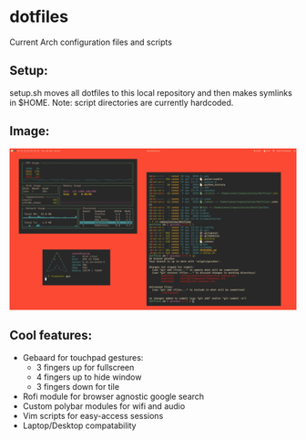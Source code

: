 # dotfiles
Current Arch configuration files and scripts

## Setup:
setup.sh moves all dotfiles to this local repository and then makes symlinks in $HOME. Note: script directories are currently hardcoded.

## Image:
![Example of dotfiles](https://raw.githubusercontent.com/ConorHK/dotfiles/gruvbox/images/gruvbox.png)

## Cool features:
* Gebaard for touchpad gestures:
  * 3 fingers up for fullscreen
  * 4 fingers up to hide window
  * 3 fingers down for tile
* Rofi module for browser agnostic google search
* Custom polybar modules for wifi and audio
* Vim scripts for easy-access sessions
* Laptop/Desktop compatability
